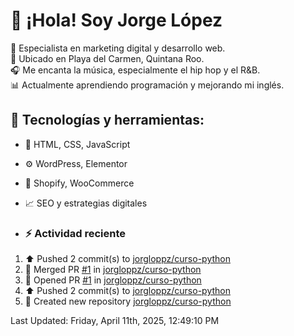 # 👋 ¡Hola! Soy Jorge López  

🚀 Especialista en marketing digital y desarrollo web.  
📍 Ubicado en Playa del Carmen, Quintana Roo.  
🎧 Me encanta la música, especialmente el hip hop y el R&B.  
📊 Actualmente aprendiendo programación y mejorando mi inglés.  

## 🌟 Tecnologías y herramientas:
- 📌 HTML, CSS, JavaScript
- ⚙️ WordPress, Elementor
- 🛒 Shopify, WooCommerce
- 📈 SEO y estrategias digitales

- ### :zap: Actividad reciente
<!--RECENT_ACTIVITY:start-->
1. ⬆️ Pushed 2 commit(s) to [jorgloppz/curso-python](https://github.com/jorgloppz/curso-python)
2. 🎉 Merged PR [#1](https://github.com/jorgloppz/curso-python/pull/1) in [jorgloppz/curso-python](https://github.com/jorgloppz/curso-python)
3. 💪 Opened PR [#1](https://github.com/jorgloppz/curso-python/pull/1) in [jorgloppz/curso-python](https://github.com/jorgloppz/curso-python)
4. ⬆️ Pushed 2 commit(s) to [jorgloppz/curso-python](https://github.com/jorgloppz/curso-python)
5. 📔 Created new repository [jorgloppz/curso-python](https://github.com/jorgloppz/curso-python)
<!--RECENT_ACTIVITY:end-->
<!--RECENT_ACTIVITY:last_update-->
Last Updated: Friday, April 11th, 2025, 12:49:10 PM
<!--RECENT_ACTIVITY:last_update_end-->
